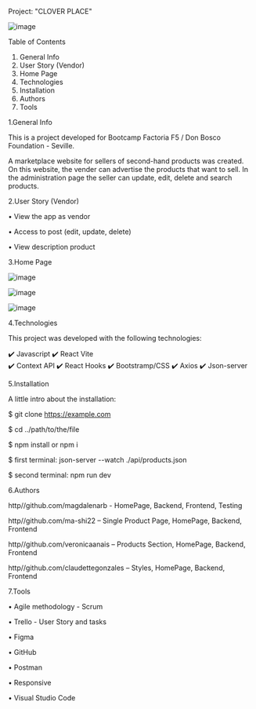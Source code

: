 Project: "CLOVER PLACE"

![image](https://user-images.githubusercontent.com/117834971/222983398-7593be5e-8123-4b7d-9f8f-f50c26bd693b.png)

 
Table of Contents

1.	General Info
2.	User Story (Vendor)
3.	Home Page
4.	Technologies
5.	Installation
6.	Authors
7.	Tools


1.General Info

This is a project developed for Bootcamp Factoria F5 / Don Bosco Foundation - Seville.

A marketplace website for sellers of second-hand products was created. On this website, the vender can advertise the products that want to sell. In the administration page the seller can update, edit, delete and search products.

2.User Story (Vendor)

•	View the app as vendor

•	Access to post (edit, update, delete)

•	View description product

3.Home Page

![image](https://user-images.githubusercontent.com/117834971/222983287-6ef9a0c5-b772-495a-bcd9-55815dd6785d.png)



![image](https://user-images.githubusercontent.com/117834971/222983102-b36787ca-d080-47b8-a3f2-e72ea1e38a7d.png)



 ![image](https://user-images.githubusercontent.com/117834971/222983090-949158fa-1df3-4cae-b4c6-67d4934bbd5a.png)

 
 
4.Technologies

This project was developed with the following technologies:

✔️ Javascript
✔️ React Vite 	 
✔️ Context API 
✔️ React Hooks
✔️ Bootstramp/CSS 
✔️ Axios 
✔️ Json-server

5.Installation

A little intro about the installation:

$ git clone https://example.com

$ cd ../path/to/the/file

$ npm install or npm i

$ first terminal: json-server --watch ./api/products.json

$ second terminal: npm run dev

 6.Authors 
 
http//github.com/magdalenarb - HomePage, Backend, Frontend, Testing

http//github.com/ma-shi22 – Single Product Page, HomePage, Backend, Frontend 

http//github.com/veronicaanais   – Products Section, HomePage, Backend, Frontend

http//github.com/claudettegonzales – Styles, HomePage, Backend, Frontend

7.Tools

•	Agile methodology - Scrum

•	Trello - User Story and tasks

•	Figma

•	GitHub

•	Postman

•	Responsive

•	Visual Studio Code

